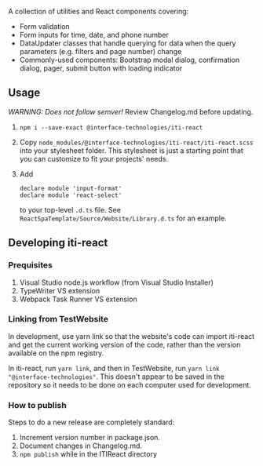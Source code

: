 ﻿A collection of utilities and React components covering:

-   Form validation
-   Form inputs for time, date, and phone number
-   DataUpdater classes that handle querying for data when the query parameters (e.g. filters and page number) change
-   Commonly-used components: Bootstrap modal dialog, confirmation dialog, pager, submit button with loading indicator

## Usage

_WARNING: Does not follow semver!_ Review Changelog.md before updating.

1.  `npm i --save-exact @interface-technologies/iti-react`
2.  Copy `node_modules/@interface-technologies/iti-react/iti-react.scss` into your stylesheet folder. This stylesheet is just a starting point that you can customize to fit your projects' needs.
3.  Add

        declare module 'input-format'
        declare module 'react-select'

    to your top-level `.d.ts` file. See `ReactSpaTemplate/Source/Website/Library.d.ts` for an example.

## Developing iti-react

### Prequisites

1.  Visual Studio node.js workflow (from Visual Studio Installer)
2.  TypeWriter VS extension
3.  Webpack Task Runner VS extension

### Linking from TestWebsite

In development, use yarn link so that the website's code can import iti-react and get the current working version of the code, rather than the version available on the npm registry.

In iti-react, run `yarn link`, and then in TestWebsite, run `yarn link "@interface-technologies"`. This doesn't appear to be saved in the repository so it needs to be done on each computer used for development.

### How to publish

Steps to do a new release are completely standard:

1.  Increment version number in package.json.
2.  Document changes in Changelog.md.
3.  `npm publish` while in the ITIReact directory

